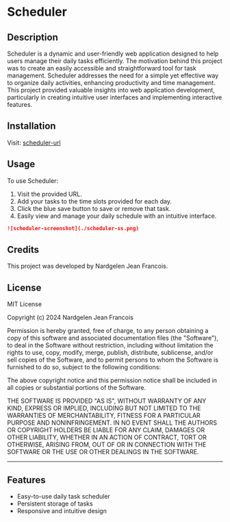 # Scheduler

## Description

Scheduler is a dynamic and user-friendly web application designed to help users manage their daily tasks efficiently. The motivation behind this project was to create an easily accessible and straightforward tool for task management. Scheduler addresses the need for a simple yet effective way to organize daily activities, enhancing productivity and time management. This project provided valuable insights into web application development, particularly in creating intuitive user interfaces and implementing interactive features.

## Installation

Visit: [scheduler-url](https://nardgie.github.io/scheduler/)

## Usage

To use Scheduler:

1. Visit the provided URL.
2. Add your tasks to the time slots provided for each day.
3. Click the blue save button to save or remove that task.
4. Easily view and manage your daily schedule with an intuitive interface.

``` md
![scheduler-screenshot](./scheduler-ss.png)
```

## Credits 

This project was developed by Nardgelen Jean Francois. 

## License

MIT License

Copyright (c) 2024 Nardgelen Jean Francois

Permission is hereby granted, free of charge, to any person obtaining a copy
of this software and associated documentation files (the "Software"), to deal
in the Software without restriction, including without limitation the rights
to use, copy, modify, merge, publish, distribute, sublicense, and/or sell
copies of the Software, and to permit persons to whom the Software is
furnished to do so, subject to the following conditions:

The above copyright notice and this permission notice shall be included in all
copies or substantial portions of the Software.

THE SOFTWARE IS PROVIDED "AS IS", WITHOUT WARRANTY OF ANY KIND, EXPRESS OR
IMPLIED, INCLUDING BUT NOT LIMITED TO THE WARRANTIES OF MERCHANTABILITY,
FITNESS FOR A PARTICULAR PURPOSE AND NONINFRINGEMENT. IN NO EVENT SHALL THE
AUTHORS OR COPYRIGHT HOLDERS BE LIABLE FOR ANY CLAIM, DAMAGES OR OTHER
LIABILITY, WHETHER IN AN ACTION OF CONTRACT, TORT OR OTHERWISE, ARISING FROM,
OUT OF OR IN CONNECTION WITH THE SOFTWARE OR THE USE OR OTHER DEALINGS IN THE
SOFTWARE.

--------------------------------

## Features

- Easy-to-use daily task scheduler
- Persistent storage of tasks
- Responsive and intuitive design



